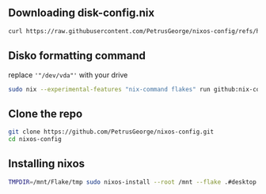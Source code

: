 ## Downloading disk-config.nix
```bash
curl https://raw.githubusercontent.com/PetrusGeorge/nixos-config/refs/heads/main/hosts/desktop/disk-config.nix -O /tmp/disk-config.nix
```

## Disko formatting command
replace `'"/dev/vda"'` with your drive
```bash
sudo nix --experimental-features "nix-command flakes" run github:nix-community/disko/latest -- --mode destroy,format,mount /tmp/disk-config.nix --arg device '"/dev/vda"'
```

## Clone the repo
```bash
git clone https://github.com/PetrusGeorge/nixos-config.git
cd nixos-config
```

## Installing nixos
```bash
TMPDIR=/mnt/Flake/tmp sudo nixos-install --root /mnt --flake .#desktop
```
